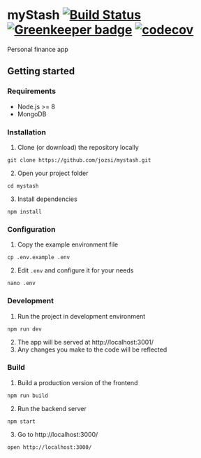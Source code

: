 # myStash [![Build Status](https://travis-ci.org/jozsi/mystash.svg)](https://travis-ci.org/jozsi/mystash) [![Greenkeeper badge](https://badges.greenkeeper.io/jozsi/mystash.svg)](https://greenkeeper.io/) [![codecov](https://codecov.io/gh/jozsi/mystash/graph/badge.svg)](https://codecov.io/gh/jozsi/mystash)

Personal finance app

## Getting started
### Requirements
- Node.js >= 8
- MongoDB

### Installation
1. Clone (or download) the repository locally
  ```
  git clone https://github.com/jozsi/mystash.git
  ```
2. Open your project folder
  ```
  cd mystash
  ```

3. Install dependencies
  ```
  npm install
  ```

### Configuration
1. Copy the example environment file
  ```
  cp .env.example .env
  ```

2. Edit `.env` and configure it for your needs
  ```
  nano .env
  ```

### Development
1. Run the project in development environment
  ```
  npm run dev
  ```

2. The app will be served at http://localhost:3001/
3. Any changes you make to the code will be reflected

### Build
1. Build a production version of the frontend
  ```
  npm run build
  ```

2. Run the backend server
  ```
  npm start
  ```

3. Go to http://localhost:3000/
  ```
  open http://localhost:3000/
  ```

